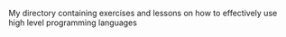 My directory containing exercises and lessons on how to effectively use high level programming languages
